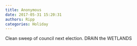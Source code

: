```yaml
---
title: Anonymous
date: 2017-05-31 15:20:31
authors: Ripp
categories: Holiday
---
```


 Clean sweep of council next election. 
DRAIN the WETLANDS
